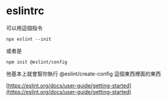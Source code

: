 # eslintrc

可以用這個指令
```
npx eslint --init
```

或者是
```
npm init @eslint/config
```

他基本上就會幫你執行 @eslint/create-config 這個東西裡面的東西





[https://eslint.org/docs/user-guide/getting-started](https://eslint.org/docs/user-guide/getting-started)


